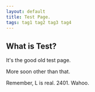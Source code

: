 ```yaml
---
layout: default
title: Test Page.
tags: tag1 tag2 tag3 tag4
---
```


## What is Test?

It's the good old test page.

More soon other than that.

Remember, L is real. 2401. Wahoo.
